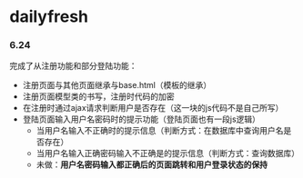 # dailyfresh

### 6.24

完成了从注册功能和部分登陆功能：

- 注册页面与其他页面继承与base.html（模板的继承）
- 注册页面模型类的书写，注册时代码的加密
- 在注册时通过ajax请求判断用户是否存在（这一块的js代码不是自己所写）
- 登陆页面输入用户名密码时的提示功能（登陆页面也有一段js逻辑）
  - 当用户名输入不正确时的提示信息（判断方式：在数据库中查询用户名是否存在）
  - 当用户名输入正确密码输入不正确是的提示信息（判断方式：查询数据库）
  - 未做：**用户名密码输入都正确后的页面跳转和用户登录状态的保持**

